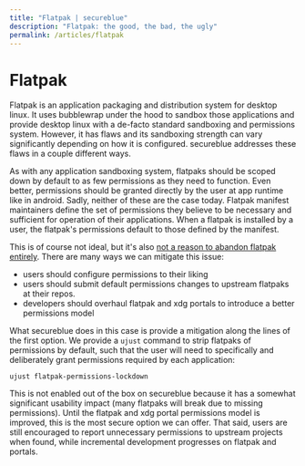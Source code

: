 ```yaml
---
title: "Flatpak | secureblue"
description: "Flatpak: the good, the bad, the ugly"
permalink: /articles/flatpak
---
```


# Flatpak

Flatpak is an application packaging and distribution system for desktop linux. It uses bubblewrap under the hood to sandbox those applications and provide desktop linux with a de-facto standard sandboxing and permissions system. However, it has flaws and its sandboxing strength can vary significantly depending on how it is configured. secureblue addresses these flaws in a couple different ways.

As with any application sandboxing system, flatpaks should be scoped down by default to as few permissions as they need to function. Even better, permissions should be granted directly by the user at app runtime like in android. Sadly, neither of these are the case today. Flatpak manifest maintainers define the set of permissions they believe to be necessary and sufficient for operation of their applications. When a flatpak is installed by a user, the flatpak's permissions default to those defined by the manifest.

This is of course not ideal, but it's also <a href="https://en.wikipedia.org/wiki/Perfect_is_the_enemy_of_good">not a reason to abandon flatpak entirely</a>. There are many ways we can mitigate this issue: 

- users should configure permissions to their liking
- users should submit default permissions changes to upstream flatpaks at their repos.
- developers should overhaul flatpak and xdg portals to introduce a better permissions model

What secureblue does in this case is provide a mitigation along the lines of the first option. We provide a `ujust` command to strip flatpaks of permissions by default, such that the user will need to specifically and deliberately grant permissions required by each application:

```
ujust flatpak-permissions-lockdown
```

This is not enabled out of the box on secureblue because it has a somewhat significant usability impact (many flatpaks will break due to missing permissions). Until the flatpak and xdg portal permissions model is improved, this is the most secure option we can offer. That said, users are still encouraged to report unnecessary permissions to upstream projects when found, while incremental development progresses on flatpak and portals.
